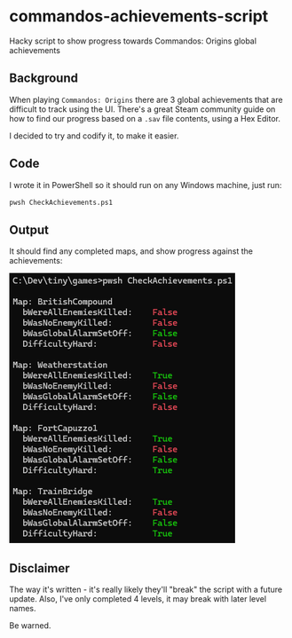# commandos-achievements-script

Hacky script to show progress towards Commandos: Origins global achievements

## Background

When playing `Commandos: Origins` there are 3 global achievements that are difficult to
track using the UI. There's a great Steam community guide on how to find our progress
based on a `.sav` file contents, using a Hex Editor.

I decided to try and codify it, to make it easier.

## Code

I wrote it in PowerShell so it should run on any Windows machine, just run:

``` cmd
pwsh CheckAchievements.ps1
```

## Output

It should find any completed maps, and show progress against the achievements:

![Example Output](imgs/example.png)

## Disclaimer

The way it's written - it's really likely they'll "break" the script with a future update. Also, I've only completed 4 levels, it may break with later level names.

Be warned.
